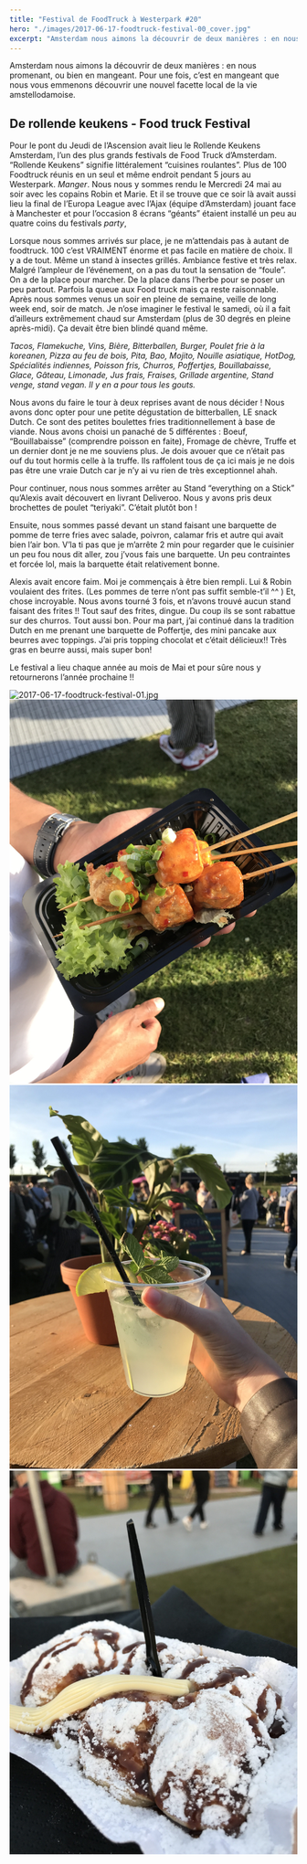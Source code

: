 ```yaml
---
title: "Festival de FoodTruck à Westerpark #20"
hero: "./images/2017-06-17-foodtruck-festival-00_cover.jpg"
excerpt: "Amsterdam nous aimons la découvrir de deux manières : en nous promenant, ou bien en mangeant. Pour une fois, c’est en mangeant que nous vous emmenons découvrir une nouvel facette local de la vie amstellodamoise. De rollende keukens - Food truck Festival Pour le pont du Jeudi de l’Ascension avait lieu le Rollende Keukens Amsterdam,"
---
```

Amsterdam nous aimons la découvrir de deux manières : en nous promenant, ou bien en mangeant. Pour une fois, c’est en mangeant que nous vous emmenons découvrir une nouvel facette local de la vie amstellodamoise.

## De rollende keukens - Food truck Festival

Pour le pont du Jeudi de l’Ascension avait lieu le Rollende Keukens Amsterdam, l’un des plus grands festivals de Food Truck d’Amsterdam. “Rollende Keukens” signifie littéralement “cuisines roulantes”. Plus de 100 Foodtruck réunis en un seul et même endroit pendant 5 jours au Westerpark. _Manger_. Nous nous y sommes rendu le Mercredi 24 mai au soir avec les copains Robin et Marie. Et il se trouve que ce soir là avait aussi lieu la final de l’Europa League avec l’Ajax (équipe d’Amsterdam) jouant face à Manchester et pour l’occasion 8 écrans “géants” étaient installé un peu au quatre coins du festivals _party_,

Lorsque nous sommes arrivés sur place, je ne m’attendais pas à autant de foodtruck. 100 c’est VRAIMENT énorme et pas facile en matière de choix. Il y a de tout. Même un stand à insectes grillés. Ambiance festive et très relax. Malgré l’ampleur de l’événement, on a pas du tout la sensation de “foule”. On a de la place pour marcher. De la place dans l’herbe pour se poser un peu partout. Parfois la queue aux Food truck mais ça reste raisonnable. Après nous sommes venus un soir en pleine de semaine, veille de long week end, soir de match. Je n’ose imaginer le festival le samedi, où il a fait d’ailleurs extrêmement chaud sur Amsterdam (plus de 30 degrés en pleine après-midi). Ça devait être bien blindé quand même.

_Tacos, Flamekuche, Vins, Bière, Bitterballen, Burger, Poulet frie à la koreanen, Pizza au feu de bois, Pita, Bao, Mojito, Nouille asiatique, HotDog, Spécialités indiennes, Poisson fris, Churros, Poffertjes, Bouillabaisse, Glace, Gâteau, Limonade, Jus frais, Fraises, Grillade argentine, Stand venge, stand vegan. Il y en a pour tous les gouts._

Nous avons du faire le tour à deux reprises avant de nous décider ! Nous avons donc opter pour une petite dégustation de bitterballen, LE snack Dutch. Ce sont des petites boulettes fries traditionnellement à base de viande. Nous avons choisi un panaché de 5 différentes : Boeuf, “Bouillabaisse” (comprendre poisson en faite), Fromage de chèvre, Truffe et un dernier dont je ne me souviens plus. Je dois avouer que ce n’était pas ouf du tout hormis celle à la truffe. Ils raffolent tous de ça ici mais je ne dois pas être une vraie Dutch car je n’y ai vu rien de très exceptionnel ahah.

Pour continuer, nous nous sommes arrêter au Stand “everything on a Stick” qu’Alexis avait découvert en livrant Deliveroo. Nous y avons pris deux brochettes de poulet “teriyaki”. C’était plutôt bon !

Ensuite, nous sommes passé devant un stand faisant une barquette de pomme de terre fries avec salade, poivron, calamar fris et autre qui avait bien l’air bon. V’la ti pas que je m’arrête 2 min pour regarder que le cuisinier un peu fou nous dit aller, zou j’vous fais une barquette. Un peu contraintes et forcée lol, mais la barquette était relativement bonne.

Alexis avait encore faim. Moi je commençais à être bien rempli. Lui & Robin voulaient des frites. (Les pommes de terre n’ont pas suffit semble-t’il ^^ ) Et, chose incroyable. Nous avons tourné 3 fois, et n’avons trouvé aucun stand faisant des frites !! Tout sauf des frites, dingue. Du coup ils se sont rabattue sur des churros. Tout aussi bon. Pour ma part, j’ai continué dans la tradition Dutch en me prenant une barquette de Poffertje, des mini pancake aux beurres avec toppings. J’ai pris topping chocolat et c’était délicieux!! Très gras en beurre aussi, mais super bon!

Le festival a lieu chaque année au mois de Mai et pour sûre nous y retournerons l’année prochaine !!

<div class="gallery">
<img alt="2017-06-17-foodtruck-festival-01.jpg" src="./images/2017-06-17-foodtruck-festival-01.jpg">
<img alt="2017-06-17-foodtruck-festival-02.jpg" src="./images/2017-06-17-foodtruck-festival-02.jpg">
<img alt="2017-06-17-foodtruck-festival-03-e1521290018851.jpg" src="./images/2017-06-17-foodtruck-festival-03-e1521290018851.jpg">
<img alt="2017-06-17-foodtruck-festival-04-e1521290029926.jpg" src="./images/2017-06-17-foodtruck-festival-04-e1521290029926.jpg">
</div>

